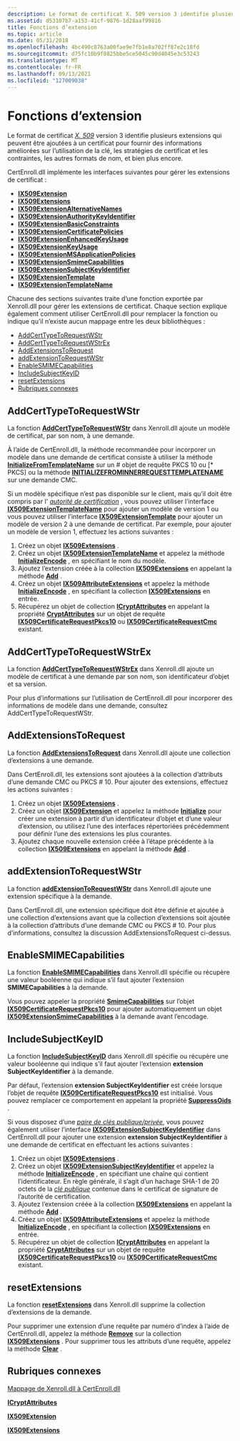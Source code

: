 ```yaml
---
description: Le format de certificat X. 509 version 3 identifie plusieurs extensions qui peuvent être ajoutées à un certificat pour fournir des informations améliorées sur l’utilisation de la clé, les stratégies de certificat et les contraintes, les autres formats de nom, et bien plus encore.
ms.assetid: d53107b7-a153-41cf-9876-1d28aaf99816
title: Fonctions d’extension
ms.topic: article
ms.date: 05/31/2018
ms.openlocfilehash: 4bc490c8763a00fae9e7fb1e8a702ff87e2c18fd
ms.sourcegitcommit: d75fc10b9f0825bbe5ce5045c90d4045e3c53243
ms.translationtype: MT
ms.contentlocale: fr-FR
ms.lasthandoff: 09/13/2021
ms.locfileid: "127009038"
---
```

# <a name="extension-functions"></a>Fonctions d’extension

Le format de certificat [*X. 509*](/windows/desktop/SecGloss/x-gly) version 3 identifie plusieurs extensions qui peuvent être ajoutées à un certificat pour fournir des informations améliorées sur l’utilisation de la clé, les stratégies de certificat et les contraintes, les autres formats de nom, et bien plus encore.

CertEnroll.dll implémente les interfaces suivantes pour gérer les extensions de certificat :

-   [**IX509Extension**](/windows/desktop/api/CertEnroll/nn-certenroll-ix509extension)
-   [**IX509Extensions**](/windows/desktop/api/CertEnroll/nn-certenroll-ix509extensions)
-   [**IX509ExtensionAlternativeNames**](/windows/desktop/api/CertEnroll/nn-certenroll-ix509extensionalternativenames)
-   [**IX509ExtensionAuthorityKeyIdentifier**](/windows/desktop/api/CertEnroll/nn-certenroll-ix509extensionauthoritykeyidentifier)
-   [**IX509ExtensionBasicConstraints**](/windows/desktop/api/CertEnroll/nn-certenroll-ix509extensionbasicconstraints)
-   [**IX509ExtensionCertificatePolicies**](/windows/desktop/api/CertEnroll/nn-certenroll-ix509extensioncertificatepolicies)
-   [**IX509ExtensionEnhancedKeyUsage**](/windows/desktop/api/CertEnroll/nn-certenroll-ix509extensionenhancedkeyusage)
-   [**IX509ExtensionKeyUsage**](/windows/desktop/api/CertEnroll/nn-certenroll-ix509extensionkeyusage)
-   [**IX509ExtensionMSApplicationPolicies**](/windows/desktop/api/CertEnroll/nn-certenroll-ix509extensionmsapplicationpolicies)
-   [**IX509ExtensionSmimeCapabilities**](/windows/desktop/api/CertEnroll/nn-certenroll-ix509extensionsmimecapabilities)
-   [**IX509ExtensionSubjectKeyIdentifier**](/windows/desktop/api/CertEnroll/nn-certenroll-ix509extensionsubjectkeyidentifier)
-   [**IX509ExtensionTemplate**](/windows/desktop/api/CertEnroll/nn-certenroll-ix509extensiontemplate)
-   [**IX509ExtensionTemplateName**](/windows/desktop/api/CertEnroll/nn-certenroll-ix509extensiontemplatename)

Chacune des sections suivantes traite d’une fonction exportée par Xenroll.dll pour gérer les extensions de certificat. Chaque section explique également comment utiliser CertEnroll.dll pour remplacer la fonction ou indique qu’il n’existe aucun mappage entre les deux bibliothèques :

-   [AddCertTypeToRequestWStr](#addcerttypetorequestwstr)
-   [AddCertTypeToRequestWStrEx](#addcerttypetorequestwstrex)
-   [AddExtensionsToRequest](#addextensionstorequest)
-   [addExtensionToRequestWStr](#addextensiontorequestwstr)
-   [EnableSMIMECapabilities](#enablesmimecapabilities)
-   [IncludeSubjectKeyID](#includesubjectkeyid)
-   [resetExtensions](#resetextensions)
-   [Rubriques connexes](#related-topics)

## <a name="addcerttypetorequestwstr"></a>AddCertTypeToRequestWStr

La fonction [**AddCertTypeToRequestWStr**](/windows/desktop/api/xenroll/nf-xenroll-ienroll-addcerttypetorequestwstr) dans Xenroll.dll ajoute un modèle de certificat, par son nom, à une demande.

À l’aide de CertEnroll.dll, la méthode recommandée pour incorporer un modèle dans une demande de certificat consiste à utiliser la méthode [**InitializeFromTemplateName**](/windows/desktop/api/CertEnroll/nf-certenroll-ix509certificaterequestpkcs10-initializefromtemplatename) sur un \# objet de requête PKCS 10 ou [* PKCS] ou la méthode [**INITIALIZEFROMINNERREQUESTTEMPLATENAME**](/windows/desktop/api/CertEnroll/nf-certenroll-ix509certificaterequestcmc-initializefrominnerrequesttemplatename) sur une demande CMC.

Si un modèle spécifique n’est pas disponible sur le client, mais qu’il doit être compris par l' [*autorité de certification*](/windows/desktop/SecGloss/c-gly) , vous pouvez utiliser l’interface [**IX509ExtensionTemplateName**](/windows/desktop/api/CertEnroll/nn-certenroll-ix509extensiontemplatename) pour ajouter un modèle de version 1 ou vous pouvez utiliser l’interface [**IX509ExtensionTemplate**](/windows/desktop/api/CertEnroll/nn-certenroll-ix509extensiontemplate) pour ajouter un modèle de version 2 à une demande de certificat. Par exemple, pour ajouter un modèle de version 1, effectuez les actions suivantes :

1.  Créez un objet [**IX509Extensions**](/windows/desktop/api/CertEnroll/nn-certenroll-ix509extensions) .
2.  Créez un objet [**IX509ExtensionTemplateName**](/windows/desktop/api/CertEnroll/nn-certenroll-ix509extensiontemplatename) et appelez la méthode [**InitializeEncode**](/windows/desktop/api/CertEnroll/nf-certenroll-ix509extensiontemplatename-initializeencode) , en spécifiant le nom du modèle.
3.  Ajoutez l’extension créée à la collection [**IX509Extensions**](/windows/desktop/api/CertEnroll/nn-certenroll-ix509extensions) en appelant la méthode [**Add**](/windows/desktop/api/CertEnroll/nf-certenroll-ix509extensions-add) .
4.  Créez un objet [**IX509AttributeExtensions**](/windows/desktop/api/CertEnroll/nn-certenroll-ix509attributeextensions) et appelez la méthode [**InitializeEncode**](/windows/desktop/api/CertEnroll/nf-certenroll-ix509attributeextensions-initializeencode) , en spécifiant la collection [**IX509Extensions**](/windows/desktop/api/CertEnroll/nn-certenroll-ix509extensions) en entrée.
5.  Récupérez un objet de collection [**ICryptAttributes**](/windows/desktop/api/CertEnroll/nn-certenroll-icryptattributes) en appelant la propriété [**CryptAttributes**](/windows/desktop/api/CertEnroll/nf-certenroll-ix509certificaterequestpkcs10-get_cryptattributes) sur un objet de requête [**IX509CertificateRequestPkcs10**](/windows/desktop/api/CertEnroll/nn-certenroll-ix509certificaterequestpkcs10) ou [**IX509CertificateRequestCmc**](/windows/desktop/api/CertEnroll/nn-certenroll-ix509certificaterequestcmc) existant.

## <a name="addcerttypetorequestwstrex"></a>AddCertTypeToRequestWStrEx

La fonction [**AddCertTypeToRequestWStrEx**](/windows/desktop/api/xenroll/nf-xenroll-ienroll4-addcerttypetorequestwstrex) dans Xenroll.dll ajoute un modèle de certificat à une demande par son nom, son identificateur d’objet et sa version.

Pour plus d’informations sur l’utilisation de CertEnroll.dll pour incorporer des informations de modèle dans une demande, consultez AddCertTypeToRequestWStr.

## <a name="addextensionstorequest"></a>AddExtensionsToRequest

La fonction [**AddExtensionsToRequest**](/windows/desktop/api/xenroll/nf-xenroll-ienroll-addextensionstorequest) dans Xenroll.dll ajoute une collection d’extensions à une demande.

Dans CertEnroll.dll, les extensions sont ajoutées à la collection d’attributs d’une demande CMC ou PKCS \# 10. Pour ajouter des extensions, effectuez les actions suivantes :

1.  Créez un objet [**IX509Extensions**](/windows/desktop/api/CertEnroll/nn-certenroll-ix509extensions) .
2.  Créez un objet [**IX509Extension**](/windows/desktop/api/CertEnroll/nn-certenroll-ix509extension) et appelez la méthode [**Initialize**](/windows/desktop/api/CertEnroll/nf-certenroll-ix509extension-initialize) pour créer une extension à partir d’un identificateur d’objet et d’une valeur d’extension, ou utilisez l’une des interfaces répertoriées précédemment pour définir l’une des extensions les plus courantes.
3.  Ajoutez chaque nouvelle extension créée à l’étape précédente à la collection [**IX509Extensions**](/windows/desktop/api/CertEnroll/nn-certenroll-ix509extensions) en appelant la méthode [**Add**](/windows/desktop/api/CertEnroll/nf-certenroll-ix509extensions-add) .

## <a name="addextensiontorequestwstr"></a>addExtensionToRequestWStr

La fonction [**addExtensionToRequestWStr**](/windows/desktop/api/xenroll/nf-xenroll-ienroll4-addextensiontorequestwstr) dans Xenroll.dll ajoute une extension spécifique à la demande.

Dans CertEnroll.dll, une extension spécifique doit être définie et ajoutée à une collection d’extensions avant que la collection d’extensions soit ajoutée à la collection d’attributs d’une demande CMC ou PKCS \# 10. Pour plus d’informations, consultez la discussion AddExtensionsToRequest ci-dessus.

## <a name="enablesmimecapabilities"></a>EnableSMIMECapabilities

La fonction [**EnableSMIMECapabilities**](/windows/desktop/api/xenroll/nf-xenroll-ienroll2-get_enablesmimecapabilities) dans Xenroll.dll spécifie ou récupère une valeur booléenne qui indique s’il faut ajouter l’extension **SMIMECapabilities** à la demande.

Vous pouvez appeler la propriété [**SmimeCapabilities**](/windows/desktop/api/CertEnroll/nf-certenroll-ix509certificaterequestpkcs10-get_smimecapabilities) sur l’objet [**IX509CertificateRequestPkcs10**](/windows/desktop/api/CertEnroll/nn-certenroll-ix509certificaterequestpkcs10) pour ajouter automatiquement un objet [**IX509ExtensionSmimeCapabilities**](/windows/desktop/api/CertEnroll/nn-certenroll-ix509extensionsmimecapabilities) à la demande avant l’encodage.

## <a name="includesubjectkeyid"></a>IncludeSubjectKeyID

La fonction [**IncludeSubjectKeyID**](/windows/desktop/api/xenroll/nf-xenroll-ienroll4-get_includesubjectkeyid) dans Xenroll.dll spécifie ou récupère une valeur booléenne qui indique s’il faut ajouter l’extension **extension SubjectKeyIdentifier** à la demande.

Par défaut, l’extension **extension SubjectKeyIdentifier** est créée lorsque l’objet de requête [**IX509CertificateRequestPkcs10**](/windows/desktop/api/CertEnroll/nn-certenroll-ix509certificaterequestpkcs10) est initialisé. Vous pouvez remplacer ce comportement en appelant la propriété [**SuppressOids**](/windows/desktop/api/CertEnroll/nf-certenroll-ix509certificaterequestpkcs10-get_suppressoids) .

Si vous disposez d’une [*paire de clés publique/privée*](/windows/desktop/SecGloss/p-gly), vous pouvez également utiliser l’interface [**IX509ExtensionSubjectKeyIdentifier**](/windows/desktop/api/CertEnroll/nn-certenroll-ix509extensionsubjectkeyidentifier) dans CertEnroll.dll pour ajouter une extension **extension SubjectKeyIdentifier** à une demande de certificat en effectuant les actions suivantes :

1.  Créez un objet [**IX509Extensions**](/windows/desktop/api/CertEnroll/nn-certenroll-ix509extensions) .
2.  Créez un objet [**IX509ExtensionSubjectKeyIdentifier**](/windows/desktop/api/CertEnroll/nn-certenroll-ix509extensionsubjectkeyidentifier) et appelez la méthode [**InitializeEncode**](/windows/desktop/api/CertEnroll/nf-certenroll-ix509extensionsubjectkeyidentifier-initializeencode) , en spécifiant une chaîne qui contient l’identificateur. En règle générale, il s’agit d’un hachage SHA-1 de 20 octets de la [*clé publique*](/windows/desktop/SecGloss/p-gly) contenue dans le certificat de signature de l’autorité de certification.
3.  Ajoutez l’extension créée à la collection [**IX509Extensions**](/windows/desktop/api/CertEnroll/nn-certenroll-ix509extensions) en appelant la méthode [**Add**](/windows/desktop/api/CertEnroll/nf-certenroll-ix509extensions-add) .
4.  Créez un objet [**IX509AttributeExtensions**](/windows/desktop/api/CertEnroll/nn-certenroll-ix509attributeextensions) et appelez la méthode [**InitializeEncode**](/windows/desktop/api/CertEnroll/nf-certenroll-ix509attributeextensions-initializeencode) , en spécifiant la collection [**IX509Extensions**](/windows/desktop/api/CertEnroll/nn-certenroll-ix509extensions) en entrée.
5.  Récupérez un objet de collection [**ICryptAttributes**](/windows/desktop/api/CertEnroll/nn-certenroll-icryptattributes) en appelant la propriété [**CryptAttributes**](/windows/desktop/api/CertEnroll/nf-certenroll-ix509certificaterequestpkcs10-get_cryptattributes) sur un objet de requête [**IX509CertificateRequestPkcs10**](/windows/desktop/api/CertEnroll/nn-certenroll-ix509certificaterequestpkcs10) ou [**IX509CertificateRequestCmc**](/windows/desktop/api/CertEnroll/nn-certenroll-ix509certificaterequestcmc) existant.

## <a name="resetextensions"></a>resetExtensions

La fonction [**resetExtensions**](/windows/desktop/api/xenroll/nf-xenroll-ienroll4-resetextensions) dans Xenroll.dll supprime la collection d’extensions de la demande.

Pour supprimer une extension d’une requête par numéro d’index à l’aide de CertEnroll.dll, appelez la méthode [**Remove**](/windows/desktop/api/CertEnroll/nf-certenroll-ix509extensions-remove) sur la collection [**IX509Extensions**](/windows/desktop/api/CertEnroll/nn-certenroll-ix509extensions) . Pour supprimer tous les attributs d’une requête, appelez la méthode [**Clear**](/windows/desktop/api/CertEnroll/nf-certenroll-ix509extensions-clear) .

## <a name="related-topics"></a>Rubriques connexes

<dl> <dt>

[Mappage de Xenroll.dll à CertEnroll.dll](mapping-xenroll-dll-to-certenroll-dll.md)
</dt> <dt>

[**ICryptAttributes**](/windows/desktop/api/CertEnroll/nn-certenroll-icryptattributes)
</dt> <dt>

[**IX509Extension**](/windows/desktop/api/CertEnroll/nn-certenroll-ix509extension)
</dt> <dt>

[**IX509Extensions**](/windows/desktop/api/CertEnroll/nn-certenroll-ix509extensions)
</dt> </dl>

 

 

